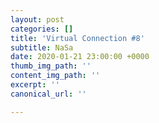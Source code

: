 ```yaml
---
layout: post
categories: []
title: 'Virtual Connection #8'
subtitle: NaSa
date: 2020-01-21 23:00:00 +0000
thumb_img_path: ''
content_img_path: ''
excerpt: ''
canonical_url: ''

---
```

